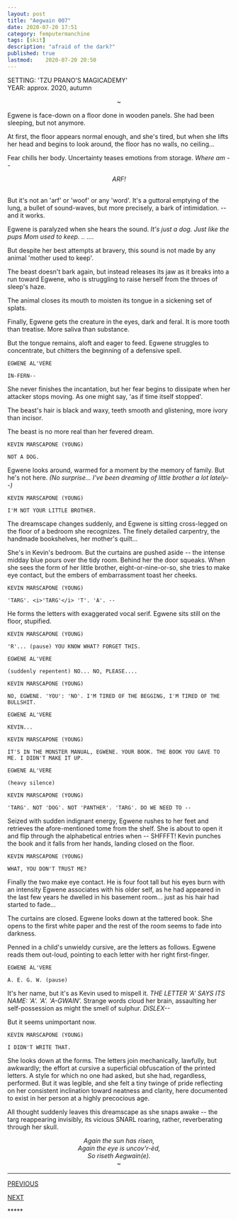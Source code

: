 ```yaml
---
layout: post
title: "Aegwain 007"
date: 2020-07-20 17:51
category: femputermanchine
tags: [skit]
description: "afraid of the dark?"
published: true
lastmod:	2020-07-20 20:50
---
```

[//]: # ( 7/20/20  -added)

SETTING: 'TZU PRANO'S MAGICADEMY'<br/>
YEAR: approx. 2020, autumn

<center>~</center>

Egwene is face-down on a floor done in wooden panels. She had been sleeping, but not anymore.

At first, the floor appears normal enough, and she's tired, but when she lifts her head and begins to look around, the floor has no walls, no ceiling...

Fear chills her body. Uncertainty teases emotions from storage. <i>Where am --</i>

<center><i>ARF!</i></center><br/>

But it's not an 'arf' or 'woof' or any 'word'. It's a guttoral emptying of the lung, a bullet of sound-waves, but more precisely, a bark of intimidation. -- and it works.

Egwene is paralyzed when she hears the sound. <i>It's just a dog. Just like the pups Mom used to keep. .. ....</i>

But despite her best attempts at bravery, this sound is not made by any animal 'mother used to keep'. 

The beast doesn't bark again, but instead releases its jaw as it breaks into a run toward Egwene, who is struggling to raise herself from the throes of sleep's haze.

The animal closes its mouth to moisten its tongue in a sickening set of splats.

Finally, Egwene gets the creature in the eyes, dark and feral. It is more tooth than treatise. More saliva than substance.

But the tongue remains, aloft and eager to feed. Egwene struggles to concentrate, but chitters the beginning of a defensive spell.

```
EGWENE AL'VERE

IN-FERN--
```

She never finishes the incantation, but her fear begins to dissipate when her attacker stops moving. As one might say, 'as if time itself stopped'. 

The beast's hair is black and waxy, teeth smooth and glistening, more ivory than incisor.

The beast is no more real than her fevered dream.

```
KEVIN MARSCAPONE (YOUNG)

NOT A DOG.
```

Egwene looks around, warmed for a moment by the memory of family. But he's not here. <i>(No surprise... I've been dreaming of little brother a lot lately--)</i>

```
KEVIN MARSCAPONE (YOUNG)

I'M NOT YOUR LITTLE BROTHER.
```

The dreamscape changes suddenly, and Egwene is sitting cross-legged on the floor of a bedroom she recognizes. The finely detailed carpentry, the handmade bookshelves, her mother's quilt...

She's in Kevin's bedroom. But the curtains are pushed aside -- the intense midday blue pours over the tidy room. Behind her the door squeaks. When she sees the form of her little brother, eight-or-nine-or-so, she tries to make eye contact, but the embers of embarrassment toast her cheeks.

```
KEVIN MARSCAPONE (YOUNG)

'TARG'. <i>'TARG'</i> 'T'. 'A'. --
```

He forms the letters with exaggerated vocal serif. Egwene sits still on the floor, stupified.

```
KEVIN MARSCAPONE (YOUNG)

'R'... (pause) YOU KNOW WHAT? FORGET THIS. 
```

```
EGWENE AL'VERE

(suddenly repentent) NO... NO, PLEASE....
```

```
KEVIN MARSCAPONE (YOUNG)

NO, EGWENE. 'YOU': 'NO'. I'M TIRED OF THE BEGGING, I'M TIRED OF THE BULLSHIT.
```

```
EGWENE AL'VERE

KEVIN...
```

```
KEVIN MARSCAPONE (YOUNG)

IT'S IN THE MONSTER MANUAL, EGWENE. YOUR BOOK. THE BOOK YOU GAVE TO ME. I DIDN'T MAKE IT UP.
```

```
EGWENE AL'VERE

(heavy silence)
```

```
KEVIN MARSCAPONE (YOUNG)

'TARG'. NOT 'DOG'. NOT 'PANTHER'. 'TARG'. DO WE NEED TO --
```

Seized with sudden indignant energy, Egwene rushes to her feet and retrieves the afore-mentioned tome from the shelf. She is about to open it and flip through the alphabetical entries when -- SHFFFT! Kevin punches the book and it falls from her hands, landing closed on the floor.

```
KEVIN MARSCAPONE (YOUNG)

WHAT, YOU DON'T TRUST ME?
```

Finally the two make eye contact. He is four foot tall but his eyes burn with an intensity Egwene associates with his older self, as he had appeared in the last few years he dwelled in his basement room... just as his hair had started to fade...

The curtains are closed. Egwene looks down at the tattered book. She opens to the first white paper and the rest of the room seems to fade into darkness.

Penned in a child's unwieldy cursive, are the letters as follows. Egwene reads them out-loud, pointing to each letter with her right first-finger.

```
EGWENE AL'VERE

A. E. G. W. (pause)
```

It's her name, but it's as Kevin used to mispell it. <I>THE LETTER 'A' SAYS ITS NAME: 'A'. 'A'. 'A-GWAIN'.</I> Strange words cloud her brain, assaulting her self-possession as might the smell of sulphur. <i>DiSLEX--</I>

But it seems unimportant now.

```
KEVIN MARSCAPONE (YOUNG)

I DIDN'T WRITE THAT. 
```

She looks down at the forms. The letters join mechanically, lawfully, but awkwardly; the effort at cursive a superficial obfuscation of the printed letters. A style for which no one had asked, but she had, regardless, performed. But it was legible, and she felt a tiny twinge of pride reflecting on her consistent inclination toward neatness and clarity, here documented to exist in her person at a highly precocious age.

All thought suddenly leaves this dreamscape as she snaps awake -- the targ reappearing invisibly, its vicious SNARL roaring, rather, reverberating through her skull.

<center><i>Again the sun has risen,</i></center>

<center><i>Again the eye is uncov'r-èd,</i></center>

<center><i>So riseth Aegwain(e).</i></center>

<center>~</center>

*****
<div class="fpmc-nav">

<span class="fpmc-nav-prev"><a href="{{ 'egwene-vi' | prepend: site.baseurl }}">PREVIOUS</a></span>

<span class="fpmc-nav-next"><a href="{{ 'aegwain-viii' | prepend: site.baseurl }}">NEXT</a></span> 

</div>
*****
